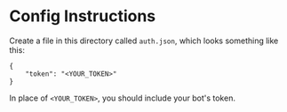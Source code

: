 # Config Instructions

Create a file in this directory called `auth.json`, which looks something like this:

```
{
    "token": "<YOUR_TOKEN>"
}
```

In place of `<YOUR_TOKEN>`, you should include your bot's token.
